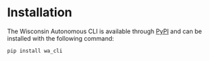 # Installation

The Wisconsin Autonomous CLI is available through [PyPI](https://pypi.org/project/wa-cli) and can be installed with the following command:

```bash
pip install wa_cli
```

[myst-markdown]: https://myst-parser.readthedocs.io/en/latest/
[restructuredtext]: https://docutils.sourceforge.io/docs/user/rst/quickref.html

